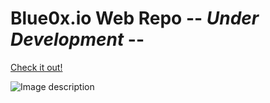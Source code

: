 # Blue0x.io Web Repo -- ***Under Development*** --

[Check it out!](https://theblue0x.github.io/)

![Image description](https://i.imgur.com/ejbMQKO.png)



